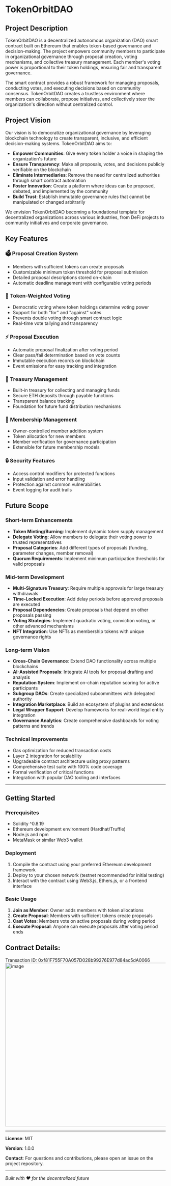 # TokenOrbitDAO

## Project Description

TokenOrbitDAO is a decentralized autonomous organization (DAO) smart contract built on Ethereum that enables token-based governance and decision-making. The project empowers community members to participate in organizational governance through proposal creation, voting mechanisms, and collective treasury management. Each member's voting power is proportional to their token holdings, ensuring fair and transparent governance.

The smart contract provides a robust framework for managing proposals, conducting votes, and executing decisions based on community consensus. TokenOrbitDAO creates a trustless environment where members can collaborate, propose initiatives, and collectively steer the organization's direction without centralized control.

## Project Vision

Our vision is to democratize organizational governance by leveraging blockchain technology to create transparent, inclusive, and efficient decision-making systems. TokenOrbitDAO aims to:

- **Empower Communities**: Give every token holder a voice in shaping the organization's future
- **Ensure Transparency**: Make all proposals, votes, and decisions publicly verifiable on the blockchain
- **Eliminate Intermediaries**: Remove the need for centralized authorities through smart contract automation
- **Foster Innovation**: Create a platform where ideas can be proposed, debated, and implemented by the community
- **Build Trust**: Establish immutable governance rules that cannot be manipulated or changed arbitrarily

We envision TokenOrbitDAO becoming a foundational template for decentralized organizations across various industries, from DeFi projects to community initiatives and corporate governance.

## Key Features

### 🗳️ **Proposal Creation System**
- Members with sufficient tokens can create proposals
- Customizable minimum token threshold for proposal submission
- Detailed proposal descriptions stored on-chain
- Automatic deadline management with configurable voting periods

### 💪 **Token-Weighted Voting**
- Democratic voting where token holdings determine voting power
- Support for both "for" and "against" votes
- Prevents double voting through smart contract logic
- Real-time vote tallying and transparency

### ⚡ **Proposal Execution**
- Automatic proposal finalization after voting period
- Clear pass/fail determination based on vote counts
- Immutable execution records on blockchain
- Event emissions for easy tracking and integration

### 🏦 **Treasury Management**
- Built-in treasury for collecting and managing funds
- Secure ETH deposits through payable functions
- Transparent balance tracking
- Foundation for future fund distribution mechanisms

### 👥 **Membership Management**
- Owner-controlled member addition system
- Token allocation for new members
- Member verification for governance participation
- Extensible for future membership models

### 🔒 **Security Features**
- Access control modifiers for protected functions
- Input validation and error handling
- Protection against common vulnerabilities
- Event logging for audit trails

## Future Scope

### Short-term Enhancements
- **Token Minting/Burning**: Implement dynamic token supply management
- **Delegate Voting**: Allow members to delegate their voting power to trusted representatives
- **Proposal Categories**: Add different types of proposals (funding, parameter changes, member removal)
- **Quorum Requirements**: Implement minimum participation thresholds for valid proposals

### Mid-term Development
- **Multi-Signature Treasury**: Require multiple approvals for large treasury withdrawals
- **Time-Locked Execution**: Add delay periods before approved proposals are executed
- **Proposal Dependencies**: Create proposals that depend on other proposals passing
- **Voting Strategies**: Implement quadratic voting, conviction voting, or other advanced mechanisms
- **NFT Integration**: Use NFTs as membership tokens with unique governance rights

### Long-term Vision
- **Cross-Chain Governance**: Extend DAO functionality across multiple blockchains
- **AI-Assisted Proposals**: Integrate AI tools for proposal drafting and analysis
- **Reputation System**: Implement on-chain reputation scoring for active participants
- **Subgroup DAOs**: Create specialized subcommittees with delegated authority
- **Integration Marketplace**: Build an ecosystem of plugins and extensions
- **Legal Wrapper Support**: Develop frameworks for real-world legal entity integration
- **Governance Analytics**: Create comprehensive dashboards for voting patterns and trends

### Technical Improvements
- Gas optimization for reduced transaction costs
- Layer 2 integration for scalability
- Upgradeable contract architecture using proxy patterns
- Comprehensive test suite with 100% code coverage
- Formal verification of critical functions
- Integration with popular DAO tooling and interfaces

---

## Getting Started

### Prerequisites
- Solidity ^0.8.19
- Ethereum development environment (Hardhat/Truffle)
- Node.js and npm
- MetaMask or similar Web3 wallet

### Deployment
1. Compile the contract using your preferred Ethereum development framework
2. Deploy to your chosen network (testnet recommended for initial testing)
3. Interact with the contract using Web3.js, Ethers.js, or a frontend interface

### Basic Usage
1. **Join as Member**: Owner adds members with token allocations
2. **Create Proposal**: Members with sufficient tokens create proposals
3. **Cast Votes**: Members vote on active proposals during voting period
4. **Execute Proposal**: Anyone can execute proposals after voting period ends

## Contract Details:
Transaction ID: 0xf81F755F70A057D028b99276E977d84ac5dA0066
<img width="1366" height="514" alt="image" src="https://github.com/user-attachments/assets/eca93e59-3064-49c5-9b2f-d7effd1613fe" />


---

**License**: MIT

**Version**: 1.0.0

**Contact**: For questions and contributions, please open an issue on the project repository.

---

*Built with ❤️ for the decentralized future*
